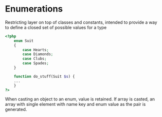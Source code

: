 
# Enumerations  

Restricting layer on top of classes and constants, intended to provide a way to define a closed set of possible values for a type  

```php
<?php
    enum Suit 
    {
        case Hearts;
        case Diamonds;
        case Clubs;
        case Spades;
    }

    function do_stuff(Suit $s) {
    ...
    }
?>
```

When casting an object to an enum, value is retained. If array is casted, an array with single element with name key and enum value as the pair is generated.
